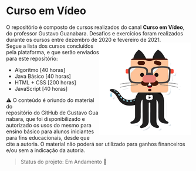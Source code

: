# Curso em Vídeo

O repositório é composto de cursos realizados do canal **Curso em Vídeo**, do professor Gustavo Guanabara. Desafios e exercícios foram realizados durante os cursos entre dezembro de 2020 e fevereiro de 2021. <br><img src=".\HTML-CSS-2020\html-css\Desafios\desafio d002\img\github-g.png" width="250" align="right"/>Segue a lista dos cursos concluídos pela plataforma, e que serão enviados para este repositório:

- Algoritmo [40 horas]
- Java Básico [40 horas]
- HTML + CSS [200 horas]
- JavaScript [40 horas]



:warning: O conteúdo é oriundo do material do <a href="https://gustavoguanabara.github.io" style="text-decoration:none">repositório do GitHub de Gustavo Guanabara</a>, que foi disponibilizado e autorizado os usos do mesmo para ensino básico para alunos iniciantes para fins educacionais, desde que cite a autoria. O material não poderá ser utilizado para ganhos financeiros e/ou sem a indicação da autoria.

> Status do projeto: Em Andamento :pencil:

